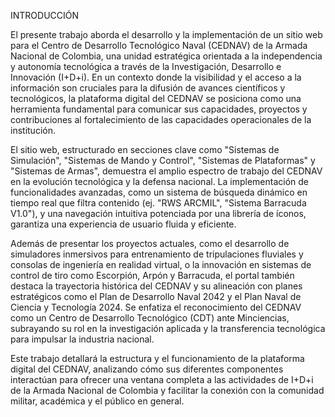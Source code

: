 INTRODUCCIÓN

El presente trabajo aborda el desarrollo y la implementación de un sitio web para el Centro de Desarrollo Tecnológico Naval (CEDNAV) de la Armada Nacional de Colombia,
una unidad estratégica orientada a la independencia y autonomía tecnológica a través de la Investigación, Desarrollo e Innovación (I+D+i). En un contexto donde la visibilidad
y el acceso a la información son cruciales para la difusión de avances científicos y tecnológicos, la plataforma digital del CEDNAV se posiciona como una herramienta fundamental
para comunicar sus capacidades, proyectos y contribuciones al fortalecimiento de las capacidades operacionales de la institución.

El sitio web, estructurado en secciones clave como "Sistemas de Simulación", "Sistemas de Mando y Control", "Sistemas de Plataformas" y "Sistemas de Armas", demuestra el amplio
espectro de trabajo del CEDNAV en la evolución tecnológica y la defensa nacional. La implementación de funcionalidades avanzadas, como un sistema de búsqueda dinámico en tiempo
real que filtra contenido (ej. "RWS ARCMIL", "Sistema Barracuda V1.0"), y una navegación intuitiva potenciada por una librería de íconos, garantiza una experiencia de usuario 
fluida y eficiente.

Además de presentar los proyectos actuales, como el desarrollo de simuladores inmersivos para entrenamiento de tripulaciones fluviales y consolas de ingeniería en realidad
virtual, o la innovación en sistemas de control de tiro como Escorpión, Arpón y Barracuda, el portal también destaca la trayectoria histórica del CEDNAV y su alineación con 
planes estratégicos como el Plan de Desarrollo Naval 2042 y el Plan Naval de Ciencia y Tecnología 2024. Se enfatiza el reconocimiento del CEDNAV como un Centro de Desarrollo 
Tecnológico (CDT) ante Minciencias, subrayando su rol en la investigación aplicada y la transferencia tecnológica para impulsar la industria nacional.

Este trabajo detallará la estructura y el funcionamiento de la plataforma digital del CEDNAV, analizando cómo sus diferentes componentes interactúan para ofrecer una ventana 
completa a las actividades de I+D+i de la Armada Nacional de Colombia y facilitar la conexión con la comunidad militar, académica y el público en general.

